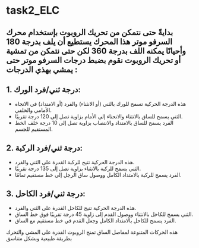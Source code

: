 # task2_ELC
## بدايةً حتى نتمكن من تحريك الروبوت بإستخدام محرك السرفو موتر هذا المحرك يستطيع أن يلف بدرجة 180 وأحيانًا يمكنه اللف بدرجة 360 لكن حتى نتمكن من تمشية أو تحريك الروبوت نقوم بضبط درجات السرفو موتر حتى يمشي بهذي الدرجات :

## 1. درجة ثني/فرد الورك:
   - هذه الدرجة الحركية تسمح للورك بالثني (أو الانثناء) والفرد (أو الامتداد) في الاتجاه الأمامي والخلفي.
   - الثني يسمح للساق بالانثناء والانحناء إلى الأمام بزاوية تصل إلى 120 درجة تقريبًا.
   - الفرد يسمح للساق بالامتداد والانتصاب بزاوية تصل إلى 10 درجة خلف الخط المستقيم للجسم.

## 2. درجة ثني/فرد الركبة:
   - هذه الدرجة الحركية تتيح للركبة القدرة على الثني والفرد.
   - الثني يسمح للركبة بالانثناء بزاوية تصل إلى 135 درجة تقريبًا. 
   - الفرد يسمح للركبة بالامتداد الكامل ووصول ساق الرجل إلى خط مستقيم تمامًا.

## 3. درجة ثني/فرد الكاحل:
   - هذه الدرجة الحركية تتيح للكاحل القدرة على الثني والفرد.
   - الثني يسمح للكاحل بالانثناء ووصول القدم إلى زاوية 45 درجة تقريبًا فوق خط الساق.
   - الفرد يسمح للكاحل بالامتداد الكامل وجعل القدم في خط مستقيم مع الساق.
     
هذه الحركات المتنوعة لمفاصل الساق تمنح الروبوت القدرة على المشي والتحرك بطريقة طبيعية وبشكل متناسق
